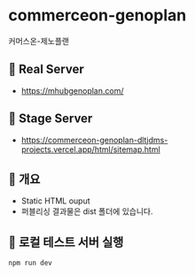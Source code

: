 # commerceon-genoplan
커머스온-제노플랜

## 📌 Real Server
- https://mhubgenoplan.com/

## 📌 Stage Server
- https://commerceon-genoplan-dltjdms-projects.vercel.app/html/sitemap.html

## 📌 개요
- Static HTML ouput
- 퍼블리싱 결과물은 dist 폴더에 있습니다.

## 📌 로컬 테스트 서버 실행
```
npm run dev
```
